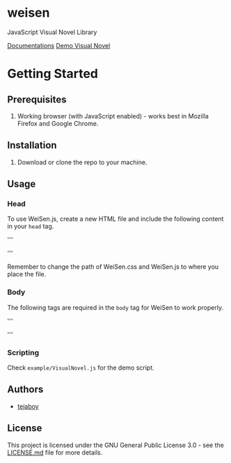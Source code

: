 # weisen
JavaScript Visual Novel Library

[Documentations](https://drive.google.com/open?id=1Gm0RsLQXzB08mARla8tCY09dmTOqmkkC37LqiO8-8Vo)
[Demo Visual Novel](https://weisen.me/Game.htm?pid=1)

# Getting Started

## Prerequisites

1. Working browser (with JavaScript enabled) - works best in Mozilla Firefox and Google Chrome.

## Installation

1. Download or clone the repo to your machine.

## Usage

### Head
To use WeiSen.js, create a new HTML file and include the following content in your `head` tag.

'''
<!-- WeiSen.css -->
<link rel="stylesheet" href="../src/css/WeiSen.css" />

<!-- jQuery -->
<script src="https://cdnjs.cloudflare.com/ajax/libs/jquery/3.3.1/jquery.min.js"></script>

<!-- WeiSen.js -->
<script src="../src/js/WeiSen.js"></script>
		
<!-- Storyline -->
<script src="VisualNovel.js" async></script>
'''

Remember to change the path of WeiSen.css and WeiSen.js to where you place the file.

### Body

The following tags are required in the `body` tag for WeiSen to work properly.

'''
<div id="game">
  <div id="choices">
  </div>
 
  <div id="say">
  <p id="say_msg"></p>
</div>
'''

### Scripting

Check `example/VisualNovel.js` for the demo script.

## Authors
* [tejaboy](https://github.com/tejaboy)

## License
This project is licensed under the GNU General Public License 3.0 - see the [LICENSE.md](https://github.com/tejaboy/weisen/blob/master/LICENSE) file for more details.
